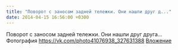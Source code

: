 ```yaml
---
title: "Поворот с заносом задней тележки. Они нашли друг д..."
date: 2014-04-15 16:56:00 +0300
---
```


Поворот с заносом задней тележки. Они нашли друг друга...
Фотография
<a class="vk-attach" href="https://vk.com/photo41076938_327631388">https://vk.com/photo41076938_327631388</a>
<a class="vk-attach" href="https://vk.com/photo41076938_327631388">Вложение</a>

